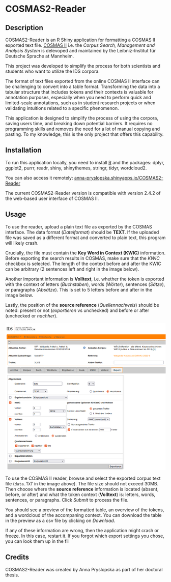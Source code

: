 # COSMAS2-Reader

## Description

COSMAS2-Reader is an R Shiny application for formatting a COSMAS II exported text file. [COSMAS  II](http://www.ids-mannheim.de/cosmas2/,) i.e. the *Corpus Search, Management and Analysis System* is delevoped and maintained by the Leibniz-Institut für Deutsche Sprache at Mannheim.

This project was developed to simplify the process for both scientists and students who want to utilize the IDS corpora.

The format of text files exported from the online COSMAS II interface can be challenging to convert into a table format. Transforming the data into a tabular structure that includes tokens and their contexts is valuable for annotation purposes, especially when you need to perform quick and limited-scale annotations, such as in student research projects or when validating intuitions related to a specific  phenomenon.

This application is designed to simplify the process of using the corpora, saving users time, and breaking down potential barriers. It requires no programming skills and removes the need for a lot of manual copying and pasting. To my knowledge, this is the only project that offers this capability.

## Installation

To run this application locally, you need to install [R](https://cran.r-project.org/) and the packages: dplyr, ggplot2, purrr, readr, shiny, shinythemes, stringr, tidyr, wordcloud2.

You can also access it remotely: [anna-pryslopska.shinyapps.io/COSMAS2-Reader](https://anna-pryslopska.shinyapps.io/COSMAS2-Reader/)

The current COSMAS2-Reader version is compatible with version 2.4.2 of the web-based user interface of COSMAS II.

## Usage

To use the reader, upload a plain text file as exported by the COSMAS interface. The data format (*Dateiformat*) should be **TEXT**. If the uploaded file was saved as a different format and converted to plain text, this program will likely crash.

Crucially, the file must contain the  **Key Word in Context (KWIC)** information. Before exporting the search results in COSMAS, make sure that the *KWIC* checkbox is selected. The length of the context before and after the KWIC can be arbitrary (2 sentences left and right in the image below).

Another important information is **Volltext**, i.e. whether the token is exported with the context of letters (*Buchstaben*), words (*Wörter*), sentences (*Sätze*), or paragraphs (*Absätze*). This is set to 5 letters before and after in the image below.

Lastly, the position of the **source reference** (*Quellennachweis*) should be noted: present or not (*exportieren* vs unchecked) and before or after (unchecked or *nachher*).

![COSMAS II export interface](cosmas.png)

To use the COSMAS II reader, browse and select the exported corpus text file (`data.TXT` in the image above). The file size should not exceed 30MB. Then choose where the **source reference** information is located (absent, before, or after) and what the token context (**Volltext**) is: letters, words, sentences, or paragraphs. Click *Submit* to process the file.

You should see a preview of the formatted table, an overview of the tokens, and a wordcloud of the accompaning context. You can download the table in the preview as a csv file by clicking on *Download*.

If any of these information are wrong, then the application might crash or freeze. In this case, restart it. If you forgot which export settings you chose, you can look them up in the fil

## Credits

COSMAS2-Reader was created by Anna Pryslopska as part of her doctoral thesis.
